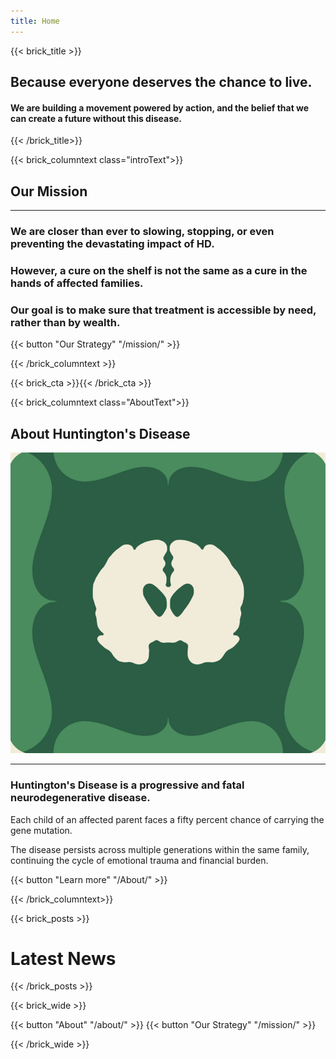 ```yaml
---
title: Home
---
```

{{< brick_title >}}

## Because everyone deserves the chance to live.

#### We are building a movement powered by action, and the belief that we can create a future without this disease.


{{< /brick_title>}}


{{< brick_columntext class="introText">}}

## Our Mission

---

### We are closer than ever to slowing, stopping, or even preventing the devastating impact of HD.

### However, a cure on the shelf is not the same as a cure in the hands of affected families.

### Our goal is to make sure that treatment is accessible by need, rather than by wealth.


{{< button "Our Strategy" "/mission/" >}}

{{< /brick_columntext >}}

{{< brick_cta >}}{{< /brick_cta >}}

{{< brick_columntext class="AboutText">}}

## About Huntington's Disease

![](/uploads/photos/brainicon.png)

---

### Huntington's Disease is a progressive and fatal neurodegenerative disease.

Each child of an affected parent faces a fifty percent chance of carrying the gene mutation.

The disease persists across multiple generations within the same family, continuing the cycle of emotional trauma and financial burden.

{{< button "Learn more" "/About/" >}}

{{< /brick_columntext>}}

{{< brick_posts >}}

# Latest News

{{< /brick_posts >}}

{{< brick_wide >}}

{{< button "About" "/about/" >}}
{{< button "Our Strategy" "/mission/" >}}

{{< /brick_wide >}}